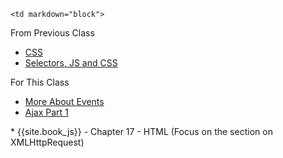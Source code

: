 	<td markdown="block">

From Previous Class

* [CSS](slides/19/css.html)
* [Selectors, JS and CSS](slides/19/js-css.html)

For This Class

* [More About Events](slides/20/events-more.html)
* [Ajax Part 1](slides/20/ajax.html)


<!-- 
* [](slides//.html)
* [](slides//.html)
-->
</td>
	<td markdown="block">
* {{site.book_js}} - Chapter 17 - HTML (Focus on the section on XMLHttpRequest)
</td>
	<td markdown="block">
<!--
* [](assignments/.html)
-->
</td>
